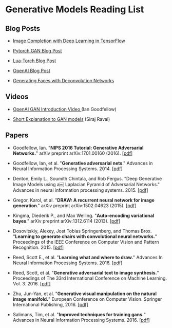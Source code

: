 # Generative Models Reading List

## Blog Posts
- [Image Completion with Deep Learning in TensorFlow](https://bamos.github.io/2016/08/09/deep-completion/)

- [Pytorch GAN Blog Post](https://medium.com/@devnag/generative-adversarial-networks-gans-in-50-lines-of-code-pytorch-e81b79659e3f#.rytkuqjes)

- [Lua-Torch Blog Post](http://torch.ch/blog/2015/11/13/gan.html)

- [OpenAI Blog Post](https://openai.com/blog/generative-models/)


- [Generating Faces with Deconvolution Networks](https://zo7.github.io/blog/2016/09/25/generating-faces.html)

## Videos

- [OpenAI GAN Introduction Video ](https://www.youtube.com/watch?v=HN9NRhm9waY) (Ian Goodfellow)


- [Short Explanation to GAN models](https://www.youtube.com/watch?v=deyOX6Mt_As) (Siraj Raval)

## Papers

- Goodfellow, Ian. "**NIPS 2016 Tutorial: Generative Adversarial Networks.**" arXiv preprint arXiv:1701.00160 (2016). [[pdf]](https://scholar.google.com/scholar_url?url=https://arxiv.org/pdf/1701.00160)

- Goodfellow, Ian, et al. "**Generative adversarial nets**." Advances in Neural Information Processing Systems. 2014. [[pdf]](http://papers.nips.cc/paper/5423-generative-adversarial-nets.pdf)
- Denton, Emily L., Soumith Chintala, and Rob Fergus. "Deep Generative Image Models using a￼ Laplacian Pyramid of Adversarial Networks." Advances in neural information processing systems. 2015. [[pdf]](https://arxiv.org/pdf/1506.05751.pdf)
- Gregor, Karol, et al. "**DRAW: A recurrent neural network for image generation**." arXiv preprint arXiv:1502.04623 (2015). [[pdf]](http://jmlr.org/proceedings/papers/v37/gregor15.pdf)
- Kingma, Diederik P., and Max Welling. "**Auto-encoding variational bayes**." arXiv preprint arXiv:1312.6114 (2013). [[pdf]](http://arxiv.org/pdf/1312.6114)
- Dosovitskiy, Alexey, Jost Tobias Springenberg, and Thomas Brox. "**Learning to generate chairs with convolutional neural networks.**" Proceedings of the IEEE Conference on Computer Vision and Pattern Recognition. 2015. [[pdf]](https://scholar.google.com/scholar_url?url=http://www.cv-foundation.org/openaccess/content_cvpr_2015/papers/Dosovitskiy_Learning_to_Generate_2015_CVPR_paper.pdf)
- Reed, Scott E., et al. "**Learning what and where to draw.**" Advances In Neural Information Processing Systems. 2016. [[pdf]](https://scholar.google.com/scholar_url?url=http://papers.nips.cc/paper/6110-learning-what-and-where-to-draw.pdf)
- Reed, Scott, et al. "**Generative adversarial text to image synthesis.**" Proceedings of The 33rd International Conference on Machine Learning. Vol. 3. 2016. [[pdf]](https://scholar.google.com/scholar_url?url=http://www.jmlr.org/proceedings/papers/v48/reed16.pdf)
- Zhu, Jun-Yan, et al. "**Generative visual manipulation on the natural image manifold.**" European Conference on Computer Vision. Springer International Publishing, 2016. [[pdf]](https://scholar.google.com/scholar_url?url=https://arxiv.org/pdf/1609.03552)
- Salimans, Tim, et al. "**Improved techniques for training gans.**" Advances in Neural Information Processing Systems. 2016. [[pdf]](https://scholar.google.com/scholar_url?url=http://papers.nips.cc/paper/6124-improved-techniques-for-training-gans.pdf)

